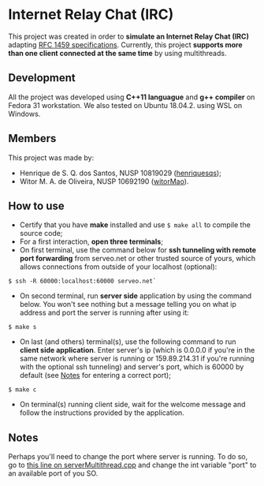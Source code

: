 # Internet Relay Chat (IRC)

This project was created in order to **simulate an Internet Relay Chat (IRC)** adapting [RFC 1459 specifications](https://tools.ietf.org/html/rfc1459). Currently, this project **supports more than one client connected at the same time** by using multithreads.

## Development

All the project was developed using **C++11 languague** and **g++ compiler** on Fedora 31 workstation. We also tested on Ubuntu 18.04.2. using WSL on Windows.

## Members

This project was made by:

- Henrique de S. Q. dos Santos, NUSP 10819029 ([henriquesqs](https://github.com/henriquesqs));
- Witor M. A. de Oliveira, NUSP 10692190 ([witorMao](https://github.com/witormao)).

## How to use

- Certify that you have **make** installed and use `$ make all` to compile the source code;
- For a first interaction, **open three terminals**;
- On first terminal, use the command below for **ssh tunneling with remote port forwarding** from serveo.net or other trusted source of yours, which allows connections from outside of your localhost (optional): 
```
$ ssh -R 60000:localhost:60000 serveo.net`
```
- On second terminal, run **server side** application by using the command below. You won't see nothing but a message telling you on what ip address and port the server is running after using it:
```
$ make s
```
- On last (and others) terminal(s), use the following command to run **client side application**. Enter server's ip (which is 0.0.0.0 if you're in the same network where server is running or 159.89.214.31 if you're running with the optional ssh tunneling) and server's port, which is 60000 by default (see [Notes](https://github.com/henriquesqs/University/tree/master/Computer%20Networks#Notes) for entering a correct port);
```
$ make c
```
- On terminal(s) running client side, wait for the welcome message and follow the instructions provided by the application.

## Notes
Perhaps you'll need to change the port where server is running. To do so, go to [this line on serverMultithread.cpp](https://github.com/henriquesqs/University/blob/ee87ab6dfadc5293c767998f89ddf106f587d18e/Computer%20Networks/chat/serverMultithread.cpp#L825) and change the int variable "port" to an available port of you SO.
